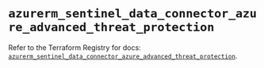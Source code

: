 # `azurerm_sentinel_data_connector_azure_advanced_threat_protection`

Refer to the Terraform Registry for docs: [`azurerm_sentinel_data_connector_azure_advanced_threat_protection`](https://registry.terraform.io/providers/hashicorp/azurerm/4.2.0/docs/resources/sentinel_data_connector_azure_advanced_threat_protection).

